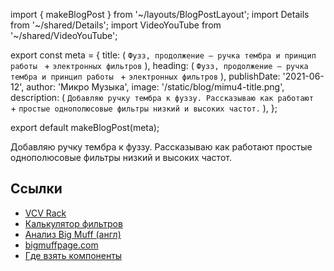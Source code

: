 import { makeBlogPost } from '~/layouts/BlogPostLayout';
import Details from '~/shared/Details';
import VideoYouTube from '~/shared/VideoYouTube';

export const meta = {
  title: (
    `Фузз, продолжение – ручка тембра и принцип работы ` +
    `электронных фильтров`
  ),
  heading: (
    `Фузз, продолжение – ручка тембра и принцип работы ` +
    `электронных фильтров`
  ),
  publishDate: '2021-06-12',
  author: 'Микро Музыка',
  image: '/static/blog/mimu4-title.png',
  description: (
    `Добавляю ручку тембра к фуззу. Рассказываю как работают ` +
    `простые однополюсовые фильтры низкий и высоких частот.`
  ),
};

export default makeBlogPost(meta);

Добавляю ручку тембра к фуззу. Рассказываю как работают
простые однополюсовые фильтры низкий и высоких частот.

<VideoYouTube id="a6HVf9kf3Gc" />

## Ссылки

* [VCV Rack](https://vcvrack.com)
* [Калькулятор фильтров](http://www.learningaboutelectronics.com/Articles/Low-pass-filter-calculator.php)
* [Анализ Big Muff (англ)](https://www.electrosmash.com/big-muff-pi-analysis)
* [bigmuffpage.com](http://www.bigmuffpage.com)
* [Где взять компоненты](https://mikromuzyka.ru/blog/2021-05-01-kak-nachat-delat-elektronnye-instrumenty-syntezatory-i-effekty/)

